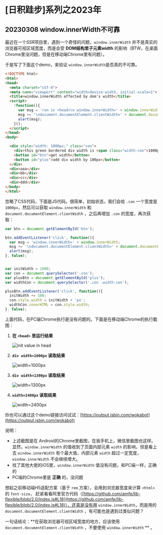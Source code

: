 # [日积跬步]系列之2023年



## 20230308 window.innerWidth不可靠



最近在一个*SSR*项目里，遇到一个奇怪的问题，`window.innerWidth` 并不是真实的浏览器可视区域宽度，而是会受 **DOM结构里子元素width** 的影响（BTW，在桌面Chrome里没问题，但是在移动端Chrome里有问题）。



于是写了下面这个demo，来验证 `window.innerWidth`是否真的不可靠。

```html
<!DOCTYPE html>
<html>
<head>
  <meta charset="utf-8">
  <meta name="viewport" content="width=device-width, initial-scale=1">
  <title>window.innerWidth affected by dom's width</title>
  <script>
    !function(){
      var msg = 'run in <head>\n window.innerWidth=' + window.innerWidth;
      msg += '\ndocument.documentElement.clientWidth=' + document.documentElement.clientWidth;
      alert(msg);
    }();
  </script>
</head>
<body>

  <div style="width: 1000px;" class="con">
    <div>this green bordered div width is <span class="width-con">1000px</span> width</div>
    <button id="btn">get width</button>
    <button id="plus">add div width by 100px</button>
  </div>
  <div>aaa</div>
  <div>bb</div>
  <div>cc</div>
  <div>ddd</div>
</body>
</html>
```

忽略了CSS代码，下面是JS代码。很简单，初始状态，我们会给 `.con` 一个宽度是 `1000px`，然后可以获取 `window.innerWidth` 和 `document.documentElement.clientWidth` ，之后再增加 `.con` 的宽度，再次获取：

```javascript
var btn = document.getElementById('btn');

btn.addEventListener('click', function(){
  var msg = 'window.innerWidth=' + window.innerWidth;
  msg += '\ndocument.documentElement.clientWidth=' + document.documentElement.clientWidth;
  alert(msg);
}, false);


var initWidth = 1000;
var con = document.querySelector('.con');
var plusBtn = document.getElementById('plus');
var widthCon = document.querySelector('.con .width-con');

plusBtn.addEventListener('click', function(){
  initWidth += 100;
  con.style.width = initWidth + 'px';
  widthCon.innerHTML = con.style.width;
}, false);
```

上面代码，在PC端Chrome执行是没有问题的。下面是在移动端Chrome的执行截图：

1. **在 `<head>` 里运行结果** 

   ![init value in head](./assets/20230308/head.jpeg)

2. **`div width=1000px` 读取结果**

   ![width=1000px](./assets/20230308/width1000.jpeg)

3. **`div width=1300px` 读取结果**

   ![width=1300px](./assets/20230308/width1300.jpeg)

4. **`width=2400px` 读取结果**

   ![width=2400px](./assets/20230308/width2400.jpeg)



你也可以通过这个demo链接访问试试：[https://output.jsbin.com/wokabot](https://output.jsbin.com/wokabot) 



说明：

* 上述截图是在 Android的Chrome里截图，在我手机上，微信里截图也这样。显然，`window.innerWidth` 的值收到了页面内部元素 `width` 的影响，但是看上去 `window.innerWidth` 有个最大值，内部元素 `width` 超过一定宽度，`window.innerWidth` 不会继续增大。
* 找了其他大佬的iOS里，`window.innerWidth` 值没有问题，和PC端一样，正确的
* PC端的Chrome里是 **正确** 的，没问题



想起之前移动端H5适配方案（基于 `rem` 方案），会用到浏览器宽度来计算 `<html>` 的 `font-size`， 赶紧看看阿里官方代码（[https://github.com/amfe/lib-flexible/blob/2.0/index.js#L18](https://github.com/amfe/lib-flexible/blob/2.0/index.js#L18)），还真是没有用 `window.innerWidth`，而是用的 `document.documentElement.clientWidth` ，有可能也是遇到过类似问题？



一句话结论：**在获取浏览器可视区域宽度的地方，应该使用 `document.documentElement.clientWidth` ，不要使用 `window.innerWidth` ** 。

